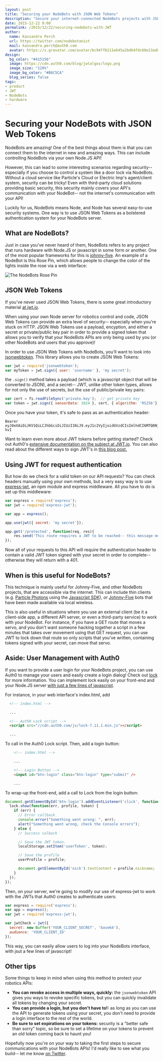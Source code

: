 ```yaml
---
layout: post
title: "Securing your NodeBots with JSON Web Tokens"
description: "Secure your internet-connected NodeBots projects with JSON Web Tokens."
date: 2015-12-22 9:00
permalink: /2015/12/22/securing-nodebots-with-JWT
author: 
  name: Kassandra Perch
  url: https://twitter.com/nodebotanist
  mail: kassandra.perch@auth0.com
  avatar: https://s.gravatar.com/avatar/bc94ff6211e645a2bdb4fdc60e23ad85.jpg?s=200
design:
  bg_color: "#415156"
  image: https://cdn.auth0.com/blog/jwtalgos/logo.png
  image_size: "120%"
  image_bg_color: "#B6C5CA"
  blog_series: false
tags: 
- product 
- JWT
- NodeBots
- hardware
---
```


# Securing your NodeBots with JSON Web Tokens

NodeBots are amazing! One of the best things about them is that you can connect them to the internet in new and amazing ways. This can include controlling NodeBots via your own Node.JS API! 

However, this can lead to some interesting scenarios regarding security-- especially if you choose to control a system like a door lock via NodeBots. Without a cloud service like Particle's Cloud or Electric Imp's agent/client system, security can be tricky! Even with third-party cloud solutions providing basic security, this security mainly covers your API's communication with your NodeBot-- not the internet's communication with your API!

Luckily for us, NodeBots means Node, and Node has several easy-to-use security systems. One way is to use JSON Web Tokens as a bolstered authentication system for your NodeBots server.

## What are NodeBots?

Just in case you've never heard of them, NodeBots refers to any project that runs hardware with Node.JS or javascript in some form or another. One of the most popular frameworks for this is [johnny-five](http://johnny-five.io). An example of a NodeBot is this Rose Pin, which allows people to change the color of the lights inside the rose via a web interface:

![The NodeBots Rose Pin](https://cdn.auth0.com/blog/nodebots)

## JSON Web Tokens

If you've never used JSON Web Tokens, there is some great introductory material [at jwt.io](https://jwt.io/introduction).

When using your own Node server for robotics control and code, JSON Web Tokens can provide an extra level of security-- especially when you're stuck on HTTP. JSON Web Tokens use a payload, encyption, and either a secret or private/public key pair in order to provide a signed token that allows you to verify that your NodeBots APIs are only being used by you (or other NodeBots and users that you approve)!

In order to use JSON Web Tokens with NodeBots, you'll want to look into [jsonwebtoken](https://www.npmjs.com/package/jsonwebtoken). This library allows you to create JSON Web Tokens:

```javascript
var jwt = require('jsonwebtoken');
var myToken = jwt.sign({ user: 'username' }, 'my secret');
```

the `.sign()` method takes a payload (which is a javascript object that will be converted to JSON), and a secret-- JWT, unlike other token types, allows for not only the use of secrets, but the use of public/private key pairs:

```javascript
var cert = fs.readFileSync('private.key');  // get private key
var token = jwt.sign({ sensorData: 1024 }, cert, { algorithm: 'RS256'});
```

Once you have your token, it's safe to pass as an authentication header:

```
Bearer eyJ0eXAiOiJKV1QiLCJhbGciOiJIUzI1NiJ9.eyJ1c2VyIjoidGVzdCIsImlhdCI6MTQ0NjUyNDM5NH0.NDlWo8qunNFJvU9GGTeniAfUxwV0z38LhgkN57m-hvI
```

Want to learn even more about JWT tokens before getting started? Check out Auth0's [extensive documentation on the subject at JWT.io](http://jwt.io). You can also read about the different ways to sign JWT's in [this blog post.](https://auth0.com/blog/2015/12/17/json-web-token-signing-algorithms-overview/)

## Using JWT for request authentication

But how do we check for a valid token on our API requests? You can check headers manually using your own methods, but a very easy way is to use [express-jwt](https://www.npmjs.com/package/express-jwt), an npm module and express middleware. All you have to do is set up this middleware:

```javascript
var express = require('express');
var jwt = require('express-jwt');

var app = express();

app.use(jwt({ secret: 'my secret'});

app.get('/protected', function(req, res){
	res.send('This route requires a JWT to be reached-- this message means you are authenticated!');
});
```

Now all of your requests to this API will require the authentication header to contain a valid JWT token signed with your secret in order to complete-- otherwise they will return with a 401. 

## When is this useful for NodeBots?

This technique is mainly useful for Johnny-Five, and other NodeBots projects, that are accessible via the internet. This can include thin clients (e.g. [Particle Photons](http://particle.io) using the [Javascript SDK](https://www.npmjs.com/package/spark)), or [Johnny-Five](http://johnny-five.io) bots that have been made available via local wireless.

This is also useful in situations where you use an external client (be it a client-side app, a different API server, or even a third-party service) to work with your NodeBot. For instance, if you have a GET route that moves a servo, and you don't want someone hacking together a script in a few minutes that takes over movement using that GET request, you can use JWT to lock down that route so only scripts that you've written, containing tokens signed with your secret, can move that servo.

## Aside: User Management with Auth0

If you want to provide a user login for your NodeBots project, you can use Auth0 to manage your users and easily create a login dialog! Check out [lock](https://auth0.com/lock) for more information. You can implement lock easily on your front-end and your Node.JS server [with just a few lines of javascript](https://auth0.com/docs/quickstart/spa/vanillajs/nodejs).

For instance, in your web interface's index.html, add

```html
  <!-- index.html -->

  ...

  <!-- Auth0 Lock script -->
  <script src="//cdn.auth0.com/js/lock-7.11.1.min.js"></script>

  ...
```

To call in the Auth0 Lock script. Then, add a login button:

```html
	<!-- index.html -->

	...

	<!-- Login Button -->
	<input id="btn-login" class="btn-login" type="submit" />

	...
```

To wrap-up the front-end, add a call to Lock from the login button:

```javascript
document.getElementById('btn-login').addEventListener('click', function() {
  lock.show(function(err, profile, token) {
    if (err) {
      // Error callback
      console.error("Something went wrong: ", err);
      alert("Something went wrong, check the Console errors");
    } else {
      // Success calback  

      // Save the JWT token.
      localStorage.setItem('userToken', token);

      // Save the profile
      userProfile = profile;

      document.getElementById('nick').textContent = profile.nickname;
    }
  });
});
```

Then, on your server, we're going to modify our use of express-jwt to work with the JWTs that Auth0 creates to authenticate users:

```javascript
var express = require('express');
var app = express();
var jwt = require('express-jwt');

var jwtCheck = jwt({
  secret: new Buffer('YOUR_CLIENT_SECRET', 'base64'),
  audience: 'YOUR_CLIENT_ID'
});
```

This way, you can easily allow users to log into your NodeBots interface, with jsut a few lines of javascript!

## Other tips

Some things to keep in mind when using this method to protect your robotics APIs:

* **You can revoke access in multiple ways, quickly:** the `jsonwebtoken` API gives you ways to revoke specific tokens, but you can quickly invalidate all tokens by changing your secret. 
* **You can provide a login, but you don't have to!:** as long as you can use the API to generate tokens using your secret, you don't need to provide a login interface to the rest of the world.
* **Be sure to set expirations on your tokens:** security is a "better safe than sorry" topic, so be sure to set a lifetime on your tokens to prevent an old token coming back to haunt you!

Hopefully now you're on your way to taking the first steps to secure communications with your NodeBots APIs! I'd really like to see what you build-- let me know [on Twitter](https://twitter.com/nodebotanist).
